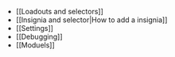* [[Loadouts and selectors]] 
* [[Insignia and selector|How to add a insignia]] 
* [[Settings]]
* [[Debugging]]
* [[Moduels]]